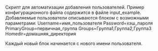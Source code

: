 Скрипт для автоматизации добавления пользователей. Пример конфигурационного файла содержится в файле input_example. Добавляемые пользователи описываются блоком с возможными параметрами:
Username=имя_пользователя
Password=хэш_пароля 
PrimaryGroup=первичная_группа 
Groups=Группа1,Группа2,Группа3 
Homedir=домашняя_директория

Каждый новый блок начинается с нового имени пользователя. 
